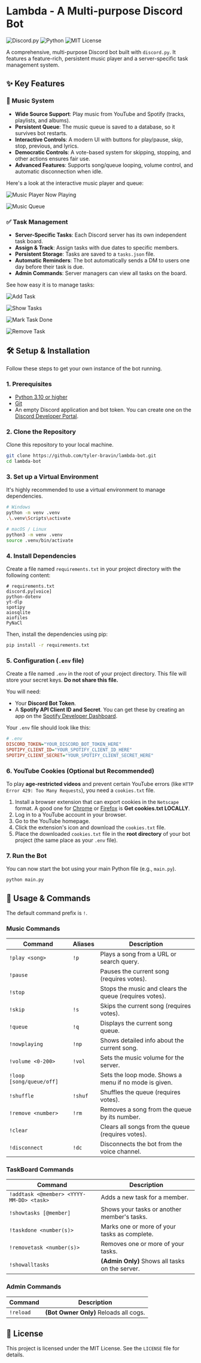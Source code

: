 # Lambda - A Multi-purpose Discord Bot

![Discord.py](https://img.shields.io/badge/discord.py-v2.3.2-7289DA?style=for-the-badge&logo=discord&logoColor=white)
![Python](https://img.shields.io/badge/Python-3.10+-3776AB?style=for-the-badge&logo=python&logoColor=white)
![MIT License](https://img.shields.io/badge/License-MIT-green.svg?style=for-the-badge)

A comprehensive, multi-purpose Discord bot built with `discord.py`. It features a feature-rich, persistent music player and a server-specific task management system.

## ✨ Key Features

### 🎵 Music System
- **Wide Source Support**: Play music from YouTube and Spotify (tracks, playlists, and albums).
- **Persistent Queue**: The music queue is saved to a database, so it survives bot restarts.
- **Interactive Controls**: A modern UI with buttons for play/pause, skip, stop, previous, and lyrics.
- **Democratic Controls**: A vote-based system for skipping, stopping, and other actions ensures fair use.
- **Advanced Features**: Supports song/queue looping, volume control, and automatic disconnection when idle.

Here's a look at the interactive music player and queue:

![Music Player Now Playing](./assets/now-playing.png)

![Music Queue](./assets/queue.png)


### ✅ Task Management
- **Server-Specific Tasks**: Each Discord server has its own independent task board.
- **Assign & Track**: Assign tasks with due dates to specific members.
- **Persistent Storage**: Tasks are saved to a `tasks.json` file.
- **Automatic Reminders**: The bot automatically sends a DM to users one day before their task is due.
- **Admin Commands**: Server managers can view all tasks on the board.

See how easy it is to manage tasks:

![Add Task](./assets/add-task.png)

![Show Tasks](./assets/show-tasks.png)

![Mark Task Done](./assets/task-done.png)

![Remove Task](./assets/remove-task.png)

## 🛠️ Setup & Installation

Follow these steps to get your own instance of the bot running.

### 1. Prerequisites
- [Python 3.10 or higher](https://www.python.org/)
- [Git](https://git-scm.com/)
- An empty Discord application and bot token. You can create one on the [Discord Developer Portal](https://discord.com/developers/applications).

### 2. Clone the Repository
Clone this repository to your local machine.
```bash
git clone https://github.com/tyler-bravin/lambda-bot.git
cd lambda-bot
```

### 3. Set up a Virtual Environment
It's highly recommended to use a virtual environment to manage dependencies.
```bash
# Windows
python -m venv .venv
.\.venv\Scripts\activate

# macOS / Linux
python3 -m venv .venv
source .venv/bin/activate
```

### 4. Install Dependencies
Create a file named `requirements.txt` in your project directory with the following content:
```
# requirements.txt
discord.py[voice]
python-dotenv
yt-dlp
spotipy
aiosqlite
aiofiles
PyNaCl
```
Then, install the dependencies using pip:
```bash
pip install -r requirements.txt
```

### 5. Configuration (`.env` file)
Create a file named `.env` in the root of your project directory. This file will store your secret keys. **Do not share this file.**

You will need:
- Your **Discord Bot Token**.
- A **Spotify API Client ID and Secret**. You can get these by creating an app on the [Spotify Developer Dashboard](https://developer.spotify.com/dashboard/).

Your `.env` file should look like this:
```ini
# .env
DISCORD_TOKEN="YOUR_DISCORD_BOT_TOKEN_HERE"
SPOTIPY_CLIENT_ID="YOUR_SPOTIFY_CLIENT_ID_HERE"
SPOTIPY_CLIENT_SECRET="YOUR_SPOTIFY_CLIENT_SECRET_HERE"
```

### 6. YouTube Cookies (Optional but Recommended)
To play **age-restricted videos** and prevent certain YouTube errors (like `HTTP Error 429: Too Many Requests`), you need a `cookies.txt` file.

1.  Install a browser extension that can export cookies in the `Netscape` format. A good one for [Chrome](https://chrome.google.com/webstore/detail/get-cookiestxt-locally/cclelndahbckbenkjhflpdbgdldlbecc) or [Firefox](https://addons.mozilla.org/en-US/firefox/addon/cookies-txt/) is **Get cookies.txt LOCALLY**.
2.  Log in to a YouTube account in your browser.
3.  Go to the YouTube homepage.
4.  Click the extension's icon and download the `cookies.txt` file.
5.  Place the downloaded `cookies.txt` file in the **root directory** of your bot project (the same place as your `.env` file).

### 7. Run the Bot
You can now start the bot using your main Python file (e.g., `main.py`).
```bash
python main.py
```

## 🤖 Usage & Commands

The default command prefix is `!`.

### Music Commands
| Command | Aliases | Description |
|---|---|---|
| `!play <song>` | `!p` | Plays a song from a URL or search query. |
| `!pause` | | Pauses the current song (requires votes). |
| `!stop` | | Stops the music and clears the queue (requires votes). |
| `!skip` | `!s` | Skips the current song (requires votes). |
| `!queue` | `!q` | Displays the current song queue. |
| `!nowplaying` | `!np` | Shows detailed info about the current song. |
| `!volume <0-200>`| `!vol` | Sets the music volume for the server. |
| `!loop [song/queue/off]` | | Sets the loop mode. Shows a menu if no mode is given. |
| `!shuffle` | `!shuf` | Shuffles the queue (requires votes). |
| `!remove <number>`| `!rm` | Removes a song from the queue by its number. |
| `!clear` | | Clears all songs from the queue (requires votes). |
| `!disconnect` | `!dc` | Disconnects the bot from the voice channel. |

### TaskBoard Commands
| Command | Description |
|---|---|
| `!addtask <@member> <YYYY-MM-DD> <task>` | Adds a new task for a member. |
| `!showtasks [@member]` | Shows your tasks or another member's tasks. |
| `!taskdone <number(s)>` | Marks one or more of your tasks as complete. |
| `!removetask <number(s)>` | Removes one or more of your tasks. |
| `!showalltasks` | **(Admin Only)** Shows all tasks on the server. |

### Admin Commands
| Command | Description |
|---|---|
| `!reload` | **(Bot Owner Only)** Reloads all cogs. |

## 📜 License
This project is licensed under the MIT License. See the `LICENSE` file for details.